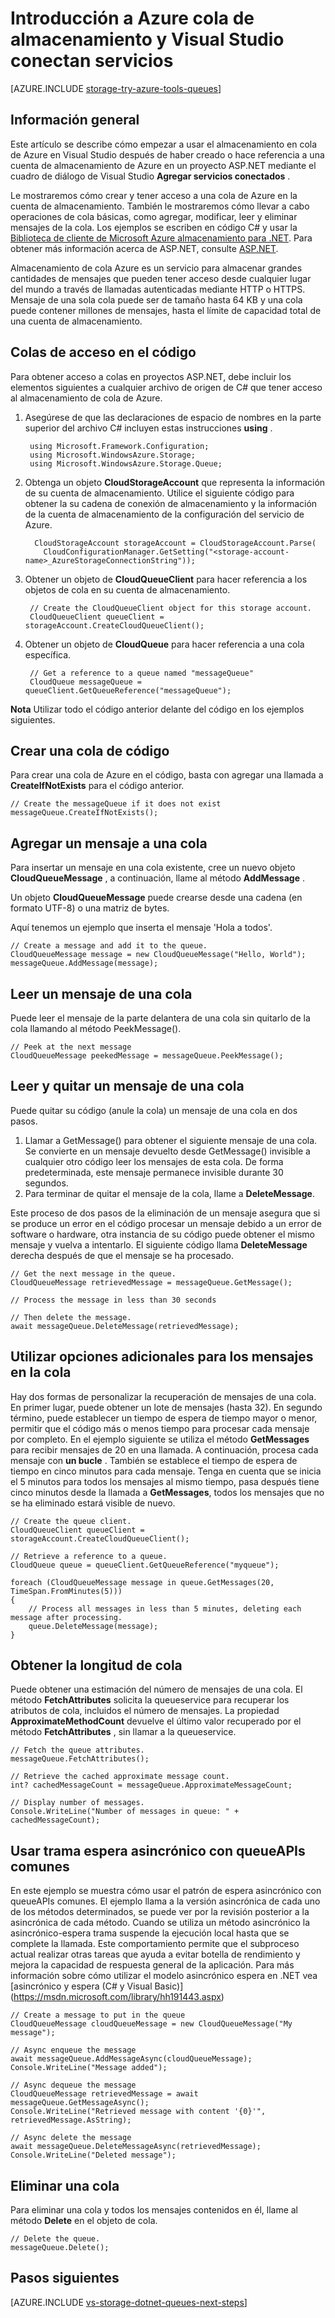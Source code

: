 <properties
    pageTitle="Introducción a almacenamiento de la cola y Visual Studio conectado servicios (ASP.NET) | Microsoft Azure"
    description="Cómo empezar a usar el almacenamiento en cola de Azure en un proyecto ASP.NET en Visual Studio después de conectar con una cuenta de almacenamiento mediante Visual Studio conectado servicios"
    services="storage"
    documentationCenter=""
    authors="TomArcher"
    manager="douge"
    editor=""/>

<tags
    ms.service="storage"
    ms.workload="web"
    ms.tgt_pltfrm="vs-getting-started"
    ms.devlang="na"
    ms.topic="article"
    ms.date="08/15/2016"
    ms.author="tarcher"/>

# <a name="get-started-with-azure-queue-storage-and-visual-studio-connected-services"></a>Introducción a Azure cola de almacenamiento y Visual Studio conectan servicios

[AZURE.INCLUDE [storage-try-azure-tools-queues](../../includes/storage-try-azure-tools-queues.md)]

## <a name="overview"></a>Información general

Este artículo se describe cómo empezar a usar el almacenamiento en cola de Azure en Visual Studio después de haber creado o hace referencia a una cuenta de almacenamiento de Azure en un proyecto ASP.NET mediante el cuadro de diálogo de Visual Studio **Agregar servicios conectados** .

Le mostraremos cómo crear y tener acceso a una cola de Azure en la cuenta de almacenamiento. También le mostraremos cómo llevar a cabo operaciones de cola básicas, como agregar, modificar, leer y eliminar mensajes de la cola. Los ejemplos se escriben en código C# y usar la [Biblioteca de cliente de Microsoft Azure almacenamiento para .NET](https://msdn.microsoft.com/library/azure/dn261237.aspx). Para obtener más información acerca de ASP.NET, consulte [ASP.NET](http://www.asp.net).

Almacenamiento de cola Azure es un servicio para almacenar grandes cantidades de mensajes que pueden tener acceso desde cualquier lugar del mundo a través de llamadas autenticadas mediante HTTP o HTTPS. Mensaje de una sola cola puede ser de tamaño hasta 64 KB y una cola puede contener millones de mensajes, hasta el límite de capacidad total de una cuenta de almacenamiento.

## <a name="access-queues-in-code"></a>Colas de acceso en el código

Para obtener acceso a colas en proyectos ASP.NET, debe incluir los elementos siguientes a cualquier archivo de origen de C# que tener acceso al almacenamiento de cola de Azure.

1. Asegúrese de que las declaraciones de espacio de nombres en la parte superior del archivo C# incluyen estas instrucciones **using** .

        using Microsoft.Framework.Configuration;
        using Microsoft.WindowsAzure.Storage;
        using Microsoft.WindowsAzure.Storage.Queue;

2. Obtenga un objeto **CloudStorageAccount** que representa la información de su cuenta de almacenamiento. Utilice el siguiente código para obtener la su cadena de conexión de almacenamiento y la información de la cuenta de almacenamiento de la configuración del servicio de Azure.

         CloudStorageAccount storageAccount = CloudStorageAccount.Parse(
           CloudConfigurationManager.GetSetting("<storage-account-name>_AzureStorageConnectionString"));

3. Obtener un objeto de **CloudQueueClient** para hacer referencia a los objetos de cola en su cuenta de almacenamiento.  

        // Create the CloudQueueClient object for this storage account.
        CloudQueueClient queueClient = storageAccount.CreateCloudQueueClient();

4. Obtener un objeto de **CloudQueue** para hacer referencia a una cola específica.

        // Get a reference to a queue named "messageQueue"
        CloudQueue messageQueue = queueClient.GetQueueReference("messageQueue");


**Nota** Utilizar todo el código anterior delante del código en los ejemplos siguientes.

## <a name="create-a-queue-in-code"></a>Crear una cola de código

Para crear una cola de Azure en el código, basta con agregar una llamada a **CreateIfNotExists** para el código anterior.

    // Create the messageQueue if it does not exist
    messageQueue.CreateIfNotExists();

## <a name="add-a-message-to-a-queue"></a>Agregar un mensaje a una cola

Para insertar un mensaje en una cola existente, cree un nuevo objeto **CloudQueueMessage** , a continuación, llame al método **AddMessage** .

Un objeto **CloudQueueMessage** puede crearse desde una cadena (en formato UTF-8) o una matriz de bytes.

Aquí tenemos un ejemplo que inserta el mensaje 'Hola a todos'.

    // Create a message and add it to the queue.
    CloudQueueMessage message = new CloudQueueMessage("Hello, World");
    messageQueue.AddMessage(message);

## <a name="read-a-message-in-a-queue"></a>Leer un mensaje de una cola

Puede leer el mensaje de la parte delantera de una cola sin quitarlo de la cola llamando al método PeekMessage().

    // Peek at the next message
    CloudQueueMessage peekedMessage = messageQueue.PeekMessage();

## <a name="read-and-remove-a-message-in-a-queue"></a>Leer y quitar un mensaje de una cola

Puede quitar su código (anule la cola) un mensaje de una cola en dos pasos.
1. Llamar a GetMessage() para obtener el siguiente mensaje de una cola. Se convierte en un mensaje devuelto desde GetMessage() invisible a cualquier otro código leer los mensajes de esta cola. De forma predeterminada, este mensaje permanece invisible durante 30 segundos.
2.  Para terminar de quitar el mensaje de la cola, llame a **DeleteMessage**.

Este proceso de dos pasos de la eliminación de un mensaje asegura que si se produce un error en el código procesar un mensaje debido a un error de software o hardware, otra instancia de su código puede obtener el mismo mensaje y vuelva a intentarlo. El siguiente código llama **DeleteMessage** derecha después de que el mensaje se ha procesado.

    // Get the next message in the queue.
    CloudQueueMessage retrievedMessage = messageQueue.GetMessage();

    // Process the message in less than 30 seconds

    // Then delete the message.
    await messageQueue.DeleteMessage(retrievedMessage);


## <a name="use-additional-options-for-de-queuing-messages"></a>Utilizar opciones adicionales para los mensajes en la cola

Hay dos formas de personalizar la recuperación de mensajes de una cola.
En primer lugar, puede obtener un lote de mensajes (hasta 32). En segundo término, puede establecer un tiempo de espera de tiempo mayor o menor, permitir que el código más o menos tiempo para procesar cada mensaje por completo. En el ejemplo siguiente se utiliza el método **GetMessages** para recibir mensajes de 20 en una llamada. A continuación, procesa cada mensaje con **un bucle** . También se establece el tiempo de espera de tiempo en cinco minutos para cada mensaje. Tenga en cuenta que se inicia el 5 minutos para todos los mensajes al mismo tiempo, pasa después tiene cinco minutos desde la llamada a **GetMessages**, todos los mensajes que no se ha eliminado estará visible de nuevo.

    // Create the queue client.
    CloudQueueClient queueClient = storageAccount.CreateCloudQueueClient();

    // Retrieve a reference to a queue.
    CloudQueue queue = queueClient.GetQueueReference("myqueue");

    foreach (CloudQueueMessage message in queue.GetMessages(20, TimeSpan.FromMinutes(5)))
    {
        // Process all messages in less than 5 minutes, deleting each message after processing.
        queue.DeleteMessage(message);
    }

## <a name="get-the-queue-length"></a>Obtener la longitud de cola

Puede obtener una estimación del número de mensajes de una cola. El método **FetchAttributes** solicita la queueservice para recuperar los atributos de cola, incluidos el número de mensajes. La propiedad **ApproximateMethodCount** devuelve el último valor recuperado por el método **FetchAttributes** , sin llamar a la queueservice.

    // Fetch the queue attributes.
    messageQueue.FetchAttributes();

    // Retrieve the cached approximate message count.
    int? cachedMessageCount = messageQueue.ApproximateMessageCount;

    // Display number of messages.
    Console.WriteLine("Number of messages in queue: " + cachedMessageCount);

## <a name="use-async-await-pattern-with-common-queueapis"></a>Usar trama espera asincrónico con queueAPIs comunes

En este ejemplo se muestra cómo usar el patrón de espera asincrónico con queueAPIs comunes. El ejemplo llama a la versión asincrónica de cada uno de los métodos determinados, se puede ver por la revisión posterior a la asincrónica de cada método. Cuando se utiliza un método asincrónico la asincrónico-espera trama suspende la ejecución local hasta que se complete la llamada. Este comportamiento permite que el subproceso actual realizar otras tareas que ayuda a evitar botella de rendimiento y mejora la capacidad de respuesta general de la aplicación. Para más información sobre cómo utilizar el modelo asincrónico espera en .NET vea [asincrónico y espera (C# y Visual Basic)] (https://msdn.microsoft.com/library/hh191443.aspx)

    // Create a message to put in the queue
    CloudQueueMessage cloudQueueMessage = new CloudQueueMessage("My message");

    // Async enqueue the message
    await messageQueue.AddMessageAsync(cloudQueueMessage);
    Console.WriteLine("Message added");

    // Async dequeue the message
    CloudQueueMessage retrievedMessage = await messageQueue.GetMessageAsync();
    Console.WriteLine("Retrieved message with content '{0}'", retrievedMessage.AsString);

    // Async delete the message
    await messageQueue.DeleteMessageAsync(retrievedMessage);
    Console.WriteLine("Deleted message");

## <a name="delete-a-queue"></a>Eliminar una cola

Para eliminar una cola y todos los mensajes contenidos en él, llame al método **Delete** en el objeto de cola.

    // Delete the queue.
    messageQueue.Delete();

## <a name="next-steps"></a>Pasos siguientes

[AZURE.INCLUDE [vs-storage-dotnet-queues-next-steps](../../includes/vs-storage-dotnet-queues-next-steps.md)]